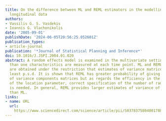 ```yaml
---
title: On the difference between ML and REML estimators in the modelling of multivariate
  longitudinal data
authors:
- Vassilis G. S. Vasdekis
- Ioannis G. Vlachonikolis
date: '2005-09-01'
publishDate: '2024-06-05T20:56:25.052601Z'
publication_types:
- article-journal
publication: '*Journal of Statistical Planning and Inference*'
doi: 10.1016/J.JSPI.2004.01.020
abstract: A random effects model is examined in the multivariate setting where more
  than one characteristics are measured at each time point. ML and REML estimators
  are obtained under the restriction that estimates of variance matrices being at
  least p.s.d. It is shown that REML has greater probability of giving full rank estimates
  of variance components matrices but as regards the efficiency in the estimation
  of the location parameter, correct specification of the number of random effects
  is needed. In general, REML provides larger estimates of variance of model parameters
  than ML.
links:
- name: URL
  url: 
    https://www.sciencedirect.com/science/article/pii/S0378375804001788?casa_token=Ba9QRMy_zt4AAAAA:is8iTGn-mivRdShqr7dTaOye_-RTsXqRrn_oQ7RnHXbo9nqGbvIcmocHH4iOtJltR307VUlPaQ
---
```

